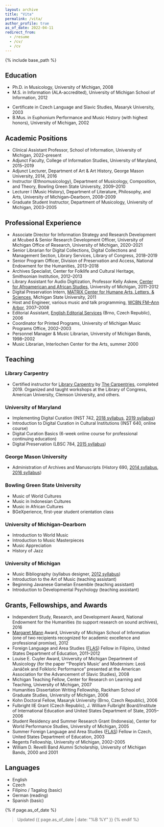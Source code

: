 ```yaml
---
layout: archive
title: "Vita"
permalink: /vita/
author_profile: true
as_of_date: 2022-04-11
redirect_from:
  - /resume
  - /cv/
  - /cv
---
```


{% include base_path %}

## Education
            
* Ph.D. in Musicology, University of Michigan, 2008
* M.S. in Information (ALA-accredited), University of Michigan School of Information, 2012
<!-- <li>M.A. in Musicology, University of Michigan, 2004</li> -->
* Certificate in Czech Language and Slavic Studies, Masaryk University, 2003
* B.Mus. in Euphonium Performance and Music History (with highest honors), University of Michigan, 2002

## Academic Positions

* Clinical Assistant Professor, School of Information, University of Michigan, 2022&ndash;present
* Adjunct Faculty, College of Information Studies, University of Maryland, 2015&ndash;2019
* Adjunct Lecturer, Department of Art &amp; Art History, George Mason University, 2014, 2016
* Instructor (Ethnomusicology), Department of Musicology, Composition, and Theory, Bowling Green State University, 2009&ndash;2010
* Lecturer I (Music History), Department of Literature, Philosophy, and Arts, University of Michigan&ndash;Dearborn, 2008&ndash;2009
* Graduate Student Instructor, Department of Musicology, University of Michigan, 2003&ndash;2005

<!--
           <h3>Academic Service</h3>
             <ul>
                <li>CarpentryCon@Home, <em>The Carpentries</em> Bi-Annual International Conference, Task Force Co-Chair and Web Subcommittee Liaison, 2022</li>
                <li>Society of American Archivists, Archival Educators Section, Chairperson, 2022&ndash;2023.</li>
                <li>Society for Ethnomusicology, Council, 2018&ndash;2021.</li>
                <li>Reviewer, Recordings @ Risk, Council of Library and Information Resources, 2019&ndash;present.</li>
                <li>Society of American Archivists, Steering Committee for Recorded Sound Roundtable, 2017&ndash;2018.</li>
                <li>Society for Ethnomusicology, Board Nomination Committee, 2017.</li>
                <li>Society of American Archivists, Steering Committee for Recorded Sound Roundtable, 2012&ndash;2013.</li>
             </ul>
-->

## Professional Experience

* Associate Director for Information Strategy and Research Development at Mcubed & Senior Research Development Officer, University of Michigan Office of Research, University of Michigan, 2020&ndash;2021
* Senior Librarian for Digital Collections, Digital Collections and Management Section, Library Services, Library of Congress, 2018&ndash;2019
* Senior Program Officer, Division of Preservation and Access, National Endowment for the Humanities, 2013&ndash;2018
* Archives Specialist, Center for Folklife and Cultural Heritage, Smithsonian Institution, 2012&ndash;2013
* Library Assistant for Audio Digitization, Professor Kelly Askew, <a href="http://www.lsa.umich.edu/caas">Center for Afroamerican and African Studies</a>, University of Michigan, 2011&ndash;2012
* Digital Preservation Intern, <a href="http://www2.matrix.msu.edu/">MATRIX Center for Humane Arts, Letters, & Sciences</a>, Michigan State University, 2011
* Host and Engineer, various music and talk programming, <a href="http://wcbn.org/">WCBN FM&ndash;Ann Arbor</a>, 2007&ndash;2008
* Editorial Assistant, <a href="http://www.englisheditorialservices.com/">English Editorial Services</a> (Brno, Czech Republic), 2006
* Coordinator for Printed Programs, University of Michigan Music Programs Office, 2002&ndash;2003
* Personnel Manager &amp; Music Librarian, University of Michigan Bands, 1998&ndash;2002
* Music Librarian, Interlochen Center for the Arts, summer 2000

## Teaching

### Library Carpentry

* Certified instructor for [Library Carpentry](https://librarycarpentry.org/) by [The Carpentries](https://carpentries.org/), completed 2019. Organized and taught workshops at the Library of Congress, American University, Clemson University, and others.

### University of Maryland

* Implementing Digital Curation (INST 742, <a href="https://goo.gl/NuxV6y">2018 syllabus</a>, <a href="https://goo.gl/udK14A">2019 syllabus</a>)
* Introduction to Digital Curation in Cultural Institutions (INST 640, online course)
* Digital Curation Basics (6-week online course for professional continuing education)
* Digital Preservation (LBSC 784, <a href="https://goo.gl/qH2nI1">2015 syllabus</a>)        

### George Mason University

* Administration of Archives and Manuscripts (History 690, <a href="https://goo.gl/2MK9eU">2014 syllabus</a>, <a href="https://goo.gl/cf6UjG">2016 syllabus</a>)

### Bowling Green State University

* Music of World Cultures
* Music in Indonesian Cultures
* Music in African Cultures
* BGeXperience, first-year student orientation class

### University of Michigan&ndash;Dearborn

* Introduction to World Music
* Introduction to Music Masterpieces
* Music Appreciation
* History of Jazz

### University of Michigan

* Music Bibliography (syllabus designer, <a href="http://www-personal.umich.edu/~jajohnst/courses/mhm503-2012/">2012 syllabus</a>)
* Introduction to the Art of Music (teaching assistant)
* Beginning Javanese Gamelan Ensemble (teaching assistant)
* Introduction to Developmental Psychology (teaching assistant)

## Grants, Fellowships, and Awards
            
* Independent Study, Research, and Development Award, National Endowment for the Humanities (to support research on sound archives), 2016
* [Margaret Mann](https://web.archive.org/web/20140109205847/http://bentley.umich.edu/research/guides/libarch/mann.php) Award, University of Michigan School of Information (one of two recipients recognized for academic excellence and professional promise), 2012
* Foreign Language and Area Studies ([FLAS](http://www2.ed.gov/programs/iegpsflasf/index.html)) Fellow in Filipino, United States Department of Education, 2011&ndash;2012
* Louise E. Cuyler Award, University of Michigan Department of Musicology (for the paper &ldquo;&lsquo;People&rsquo;s Music&rsquo; and Modernism: Leoš Jan&aacute;ček and Folkloric Performance&rdquo; presented at the American Association for the Advancement of Slavic Studies), 2008
* Michigan Teaching Fellow, Center for Research on Learning and Teaching, University of Michigan, 2007
* Humanities Dissertation Writing Fellowship, Rackham School of Graduate Studies, University of Michigan, 2006
* Kohn Doctoral Fellow, Masaryk University (Brno, Czech Republic), 2006
* Fulbright IIE Grant (Czech Republic), J. William Fulbright Board/Institute of International Education and United States Department of State, 2005&ndash;2006
* Student Residency and Summer Research Grant (Indonesia), Center for World Performance Studies, University of Michigan, 2005
* Summer Foreign Language and Area Studies (<a href="http://www2.ed.gov/programs/iegpsflasf/index.html">FLAS</a>) Fellow in Czech, United States Department of Education, 2003
* Regents Fellowship, University of Michigan, 2002&ndash;2005
* William D. Revelli Band Alumni Scholarship, University of Michigan Bands, 2000 and 2001

## Languages

* English
* Czech
* Filipino / Tagalog (basic)
* German (reading)
* Spanish (basic)

{% if page.as_of_date %}
> Updated {{ page.as_of_date | date: "%B %Y" }}
{% endif %} 